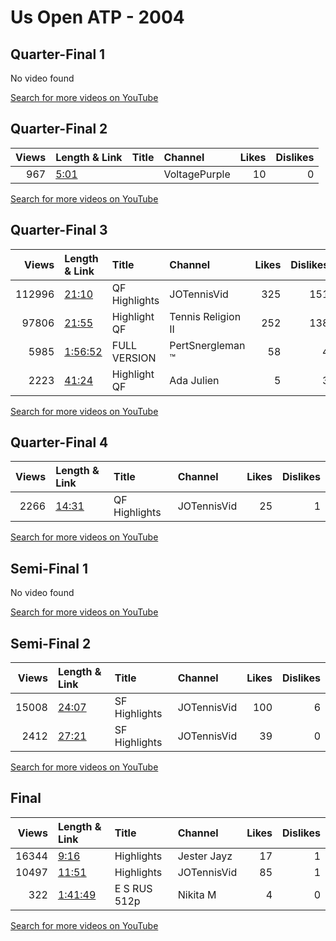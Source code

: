 
# Us Open ATP - 2004
    
## Quarter-Final 1
No video found

[Search for more videos on YouTube](https://www.youtube.com/results?search_query=%22us+open%22+%22Kuznetsova%22+%22Petrova%22+%222004%22+%22highlights%22)     

## Quarter-Final 2
|   Views | Length & Link                                       | Title   | Channel       |   Likes |   Dislikes |
|--------:|:----------------------------------------------------|:--------|:--------------|--------:|-----------:|
|     967 | [5:01](https://www.youtube.com/watch?v=4S0UOTa06gk) |         | VoltagePurple |      10 |          0 |

[Search for more videos on YouTube](https://www.youtube.com/results?search_query=%22us+open%22+%22Davenport%22+%22Asagoe%22+%222004%22+%22highlights%22)     

## Quarter-Final 3
|   Views | Length & Link                                          | Title          | Channel            |   Likes |   Dislikes |
|--------:|:-------------------------------------------------------|:---------------|:-------------------|--------:|-----------:|
|  112996 | [21:10](https://www.youtube.com/watch?v=gyECzEKShz0)   | QF Highlights  | JOTennisVid        |     325 |        151 |
|   97806 | [21:55](https://www.youtube.com/watch?v=BsOi00uun74)   | Highlight   QF | Tennis Religion II |     252 |        138 |
|    5985 | [1:56:52](https://www.youtube.com/watch?v=8faQcrMLAv4) | FULL VERSION   | PertSnergleman ™️   |      58 |          4 |
|    2223 | [41:24](https://www.youtube.com/watch?v=cT1xw9p7Xek)   | Highlight   QF | Ada Julien         |       5 |          3 |

[Search for more videos on YouTube](https://www.youtube.com/results?search_query=%22us+open%22+%22Capriati%22+%22Williams%22+%222004%22+%22highlights%22)     

## Quarter-Final 4
|   Views | Length & Link                                        | Title         | Channel     |   Likes |   Dislikes |
|--------:|:-----------------------------------------------------|:--------------|:------------|--------:|-----------:|
|    2266 | [14:31](https://www.youtube.com/watch?v=8OctnNOzlW0) | QF Highlights | JOTennisVid |      25 |          1 |

[Search for more videos on YouTube](https://www.youtube.com/results?search_query=%22us+open%22+%22Dementieva%22+%22Mauresmo%22+%222004%22+%22highlights%22)     

## Semi-Final 1
No video found

[Search for more videos on YouTube](https://www.youtube.com/results?search_query=%22us+open%22+%22Kuznetsova%22+%22Davenport%22+%222004%22+%22highlights%22)     

## Semi-Final 2
|   Views | Length & Link                                        | Title         | Channel     |   Likes |   Dislikes |
|--------:|:-----------------------------------------------------|:--------------|:------------|--------:|-----------:|
|   15008 | [24:07](https://www.youtube.com/watch?v=lliYwSMXrNA) | SF Highlights | JOTennisVid |     100 |          6 |
|    2412 | [27:21](https://www.youtube.com/watch?v=RbisAPEQ4eQ) | SF Highlights | JOTennisVid |      39 |          0 |

[Search for more videos on YouTube](https://www.youtube.com/results?search_query=%22us+open%22+%22Dementieva%22+%22Capriati%22+%222004%22+%22highlights%22)     

## Final
|   Views | Length & Link                                          | Title               | Channel     |   Likes |   Dislikes |
|--------:|:-------------------------------------------------------|:--------------------|:------------|--------:|-----------:|
|   16344 | [9:16](https://www.youtube.com/watch?v=x1UXm0fMWhU)    | Highlights          | Jester Jayz |      17 |          1 |
|   10497 | [11:51](https://www.youtube.com/watch?v=MxZDjtlpDeY)   | Highlights          | JOTennisVid |      85 |          1 |
|     322 | [1:41:49](https://www.youtube.com/watch?v=TVPsVdRHgII) | E    S     RUS 512p | Nikita M    |       4 |          0 |

[Search for more videos on YouTube](https://www.youtube.com/results?search_query=%22us+open%22+%22Kuznetsova%22+%22Dementieva%22+%222004%22+%22highlights%22)     
